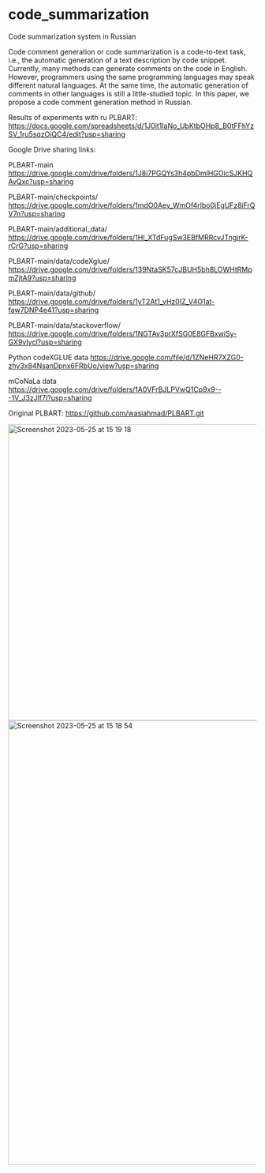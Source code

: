 # code_summarization
Code summarization system in Russian

Code comment generation or code summarization is a code-to-text task, i.e., the automatic generation of a text description by code snippet. Currently, many methods can generate comments on the code in English. However, programmers using the same programming languages may speak different natural languages. At the same time, the automatic generation of comments in other languages is still a little-studied topic. In this paper, we propose a code comment generation method in Russian.

Results of experiments with ru PLBART: https://docs.google.com/spreadsheets/d/1J0it1IaNo_UbKtbOHp8_B0tFFhYzSV_1ru5sqzOiQC4/edit?usp=sharing

Google Drive sharing links:

PLBART-main https://drive.google.com/drive/folders/1J8i7PGQYs3h4pbDmlHGOicSJKHQAvQxc?usp=sharing

PLBART-main/checkpoints/ https://drive.google.com/drive/folders/1mdO0Aey_WmOf4rIbo0jEgUFz8iFrQV7n?usp=sharing

PLBART-main/additional_data/ https://drive.google.com/drive/folders/1Hl_XTdFugSw3EBfMRRcvJTngirK-rCrG?usp=sharing

PLBART-main/data/codeXglue/ https://drive.google.com/drive/folders/139NtaSK57cJBUH5bh8LOWHtRMpmZjtA9?usp=sharing

PLBART-main/data/github/ https://drive.google.com/drive/folders/1yT2At1_vHz0IZ_V4O1at-faw7DNP4e41?usp=sharing

PLBART-main/data/stackoverflow/ https://drive.google.com/drive/folders/1NGTAv3prXfSG0E8GFBxwiSy-GX9vIycl?usp=sharing

Python codeXGLUE data https://drive.google.com/file/d/1ZNeHR7XZG0-zhy3x84NsanDpnx6FRbUo/view?usp=sharing

mCoNaLa data https://drive.google.com/drive/folders/1A0VFrBJLPVwQ1Cp9x9---1V_J3zJlf7I?usp=sharing

Original PLBART: https://github.com/wasiahmad/PLBART.git

<img width="600" alt="Screenshot 2023-05-25 at 15 19 18" src="https://github.com/ekarakatya/code_summarization/assets/47139315/35318b8c-6a97-4fa4-a8c0-466cd1b7a40f">

<img width="900" alt="Screenshot 2023-05-25 at 15 18 54" src="https://github.com/ekarakatya/code_summarization/assets/47139315/54549724-40dc-4990-bdd7-7a5a1a2c7bed">
